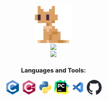 <div id="logo" align="center">
    <img src="_media/logo.png" width="100" height="100" style="margin: 0 auto;"/>
</div>


<div id="D5rrr's picture"align="center">
   <img src="https://readme-typing-svg.demolab.com?font=Fira+Code&pause=1000&width=435&lines=D5&center=true&size=27"/>
</div>


<div id="graph" align="center">
    <img src="https://ghchart.rshah.org/D5rrr"/>
</div>


<h3 align="center">Languages and Tools:</h3><p align="center">
    <a href="https://www.cprogramming.com/" target="_blank"><img src="_media/c.svg" alt="c" width="40" height="40"/></a>
    <a href="https://www.w3schools.com/cpp/" target="_blank"><img src="_media/cplusplus.svg" alt="cplusplus" width="40" height="40"/></a>
    <a href="https://www.python.org" target="_blank"><img src="_media/python.svg" alt="python" width="40" height="40"/></a> 
    <a href="https://www.jetbrains.com/pycharm/" target="_blank"><img src="_media/pycharm.svg" alt="pycharm" width="40" height="40"/></a>
    <a href="https://code.visualstudio.com/" target="_blank"><img src="_media/vscode.svg" alt="vscode" width="40" height="40"/></a>
    <a href="https://github.com/" target="_blank"><img src="_media/github.svg" alt="github" width="40" height="40"/></a>
</p>


